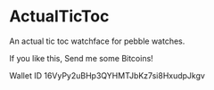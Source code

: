 # ActualTicToc
An actual tic toc watchface for pebble watches.

If you like this, Send me some Bitcoins!

Wallet ID
16VyPy2uBHp3QYHMTJbKz7si8HxudpJkgv
